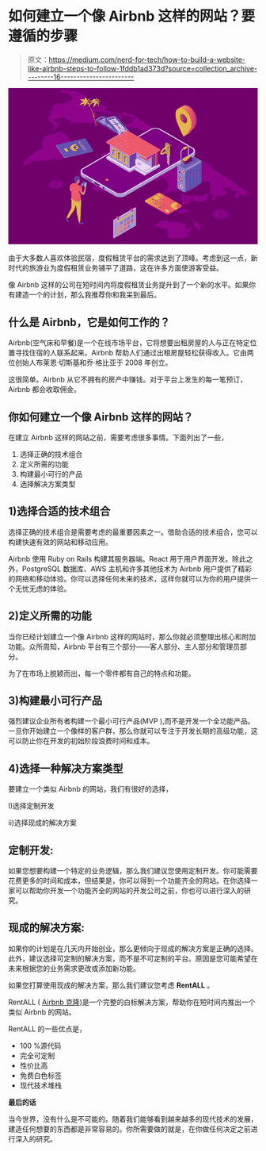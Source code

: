 # 如何建立一个像 Airbnb 这样的网站？要遵循的步骤

> 原文：<https://medium.com/nerd-for-tech/how-to-build-a-website-like-airbnb-steps-to-follow-1fddb1ad373d?source=collection_archive---------16----------------------->

![](img/6e2ee9ab0abbf9668d9e8f358f59be79.png)

由于大多数人喜欢体验民宿，度假租赁平台的需求达到了顶峰。考虑到这一点，新时代的旅游业为度假租赁业务铺平了道路，这在许多方面使游客受益。

像 Airbnb 这样的公司在短时间内将度假租赁业务提升到了一个新的水平。如果你有建造一个的计划，那么我推荐你和我呆到最后。

## **什么是 Airbnb，它是如何工作的？**

Airbnb(空气床和早餐)是一个在线市场平台，它将想要出租房屋的人与正在特定位置寻找住宿的人联系起来。Airbnb 帮助人们通过出租房屋轻松获得收入。它由两位创始人布莱恩·切斯基和乔·格比亚于 2008 年创立。

这很简单。Airbnb 从它不拥有的房产中赚钱。对于平台上发生的每一笔预订，Airbnb 都会收取佣金。

## **你如何建立一个像 Airbnb 这样的网站？**

在建立 Airbnb 这样的网站之前，需要考虑很多事情。下面列出了一些，

1.  选择正确的技术组合
2.  定义所需的功能
3.  构建最小可行的产品
4.  选择解决方案类型

## **1)选择合适的技术组合**

选择正确的技术组合是需要考虑的最重要因素之一。借助合适的技术组合，您可以构建快速有效的网站和移动应用。

Airbnb 使用 Ruby on Rails 构建其服务器端。React 用于用户界面开发。除此之外，PostgreSQL 数据库、AWS 主机和许多其他技术为 Airbnb 用户提供了精彩的网络和移动体验。你可以选择任何未来的技术，这样你就可以为你的用户提供一个无忧无虑的体验。

## **2)定义所需的功能**

当你已经计划建立一个像 Airbnb 这样的网站时，那么你就必须整理出核心和附加功能。众所周知，Airbnb 平台有三个部分——客人部分、主人部分和管理员部分。

为了在市场上脱颖而出，每一个零件都有自己的特点和功能。

## **3)构建最小可行产品**

强烈建议企业所有者构建一个最小可行产品(MVP ),而不是开发一个全功能产品。一旦你开始建立一个像样的客户群，那么你就可以专注于开发长期的高级功能，这可以防止你在开发的初始阶段浪费时间和成本。

## **4)选择一种解决方案类型**

要建立一个类似 Airbnb 的网站，我们有很好的选择，

I)选择定制开发

ii)选择现成的解决方案

## **定制开发:**

如果您想要构建一个特定的业务逻辑，那么我们建议您使用定制开发。你可能需要花费更多的时间和成本，但结果是，你可以得到一个功能齐全的网站。在你选择一家可以帮助你开发一个功能齐全的网站的开发公司之前，你也可以进行深入的研究。

## **现成的解决方案:**

如果你的计划是在几天内开始创业，那么更倾向于现成的解决方案是正确的选择。此外，建议选择可定制的解决方案，而不是不可定制的平台。原因是您可能希望在未来根据您的业务需求更改或添加新功能。

如果您打算使用现成的解决方案，那么我们建议您考虑 **RentALL** 。

RentALL ( [Airbnb 克隆)](https://www.rentallscript.com/airbnb-clone/)是一个完整的白标解决方案，帮助你在短时间内推出一个类似 Airbnb 的网站。

RentALL 的一些优点是，

*   100 %源代码
*   完全可定制
*   性价比高
*   免费白色标签
*   现代技术堆栈

**最后的话**

当今世界，没有什么是不可能的。随着我们能够看到越来越多的现代技术的发展，建造任何想要的东西都是非常容易的。你所需要做的就是，在你做任何决定之前进行深入的研究。
